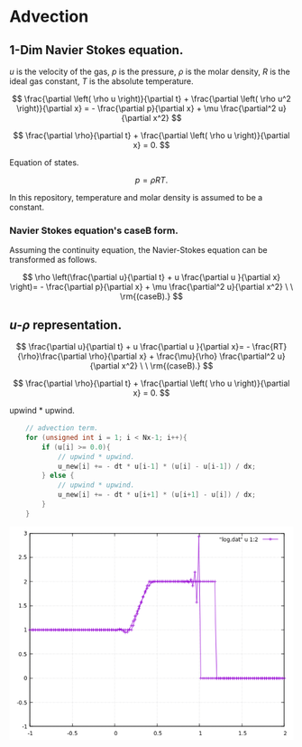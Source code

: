 # Advection

## 1-Dim Navier Stokes equation.

$u$ is the velocity of the gas, $p$ is the pressure, $\rho$ is the molar density, $R$ is the ideal gas constant, $T$ is the absolute temperature.

$$
\frac{\partial \left( \rho u \right)}{\partial t} + \frac{\partial \left( \rho u^2 \right)}{\partial x} = - \frac{\partial p}{\partial x} + \mu \frac{\partial^2 u}{\partial x^2}
$$

$$
\frac{\partial \rho}{\partial t} + \frac{\partial \left( \rho u \right)}{\partial x} = 0.
$$

Equation of states.

$$
p = \rho R T.
$$

In this repository, temperature and molar density is assumed to be a constant.

### Navier Stokes equation's caseB form.

Assuming the continuity equation, the Navier-Stokes equation can be transformed as follows.

$$
\rho \left(\frac{\partial u}{\partial t} + u \frac{\partial u }{\partial x} \right)= - \frac{\partial p}{\partial x} + \mu \frac{\partial^2 u}{\partial x^2} \ \ \rm{(caseB).}
$$

## $u$-$\rho$ representation.

$$
\frac{\partial u}{\partial t} + u \frac{\partial u }{\partial x}= - \frac{RT}{\rho}\frac{\partial \rho}{\partial x} + \frac{\mu}{\rho} \frac{\partial^2 u}{\partial x^2} \ \ \rm{(caseB).}
$$

$$
\frac{\partial \rho}{\partial t} + \frac{\partial \left( \rho u \right)}{\partial x} = 0.
$$

upwind * upwind.

```c++
    // advection term.
    for (unsigned int i = 1; i < Nx-1; i++){
        if (u[i] >= 0.0){
            // upwind * upwind.
            u_new[i] += - dt * u[i-1] * (u[i] - u[i-1]) / dx;
        } else {
            // upwind * upwind.
            u_new[i] += - dt * u[i+1] * (u[i+1] - u[i]) / dx;
        }
    }
```

![](QUICK.png)
